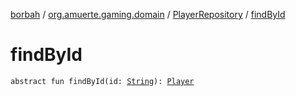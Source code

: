 [borbah](../../index.md) / [org.amuerte.gaming.domain](../index.md) / [PlayerRepository](index.md) / [findById](./find-by-id.md)

# findById

`abstract fun findById(id: `[`String`](https://kotlinlang.org/api/latest/jvm/stdlib/kotlin/-string/index.html)`): `[`Player`](../-player/index.md)